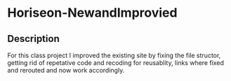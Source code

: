 # Horiseon-NewandImprovied

## Description

For this class project I improved the existing site by fixing the file structor, getting rid of repetative code and recoding for reusablity, links where fixed and rerouted and now work accordingly.  

